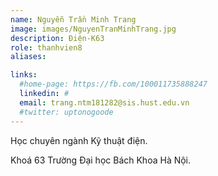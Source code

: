 ```yaml
---
name: Nguyễn Trần Minh Trang
image: images/NguyenTranMinhTrang.jpg
description: Điện-K63
role: thanhvien8
aliases:

links:
  #home-page: https://fb.com/100011735888247
  linkedin: #
  email: trang.ntm181282@sis.hust.edu.vn
  #twitter: uptonogoode
---
```


Học chuyên ngành Kỹ thuật điện.

Khoá 63 Trường Đại học Bách Khoa Hà Nội.
